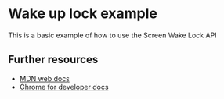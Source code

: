 # Wake up lock example

This is a basic example of how to use the Screen Wake Lock API

## Further resources

- [MDN web docs](https://developer.mozilla.org/en-US/docs/Web/API/Screen_Wake_Lock_API)
- [Chrome for developer docs](https://developer.chrome.com/docs/capabilities/web-apis/wake-lock)
